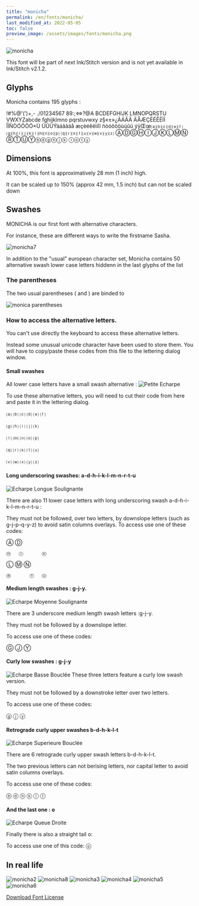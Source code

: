 ```yaml
---
title: "monicha"
permalink: /en/fonts/monicha/
last_modified_at: 2022-05-05
toc: false
preview_image: /assets/images/fonts/monicha.png
---
```

![monicha](/assets/images/fonts/monicha.png)

This font will be part of next Ink/Stitch version and is not yet available in Ink/Stitch v2.1.2.

## Glyphs 
Monicha contains 195 glyphs :
	
!#%@'(’)+,-
./01234567
89:;<=>?@A
BCDEFGHIJK
LMNOPQRSTU
VWXYZabcde
fghijklmno
pqrstuvwxy
z§«±»¿ÀÁÂÃ
ÄÅÆÇÈÉÊËÌÍ
ÎÏÑÒÓÔÕÖ×Ù
ÚÛÜÝàáâãäå
æçèéêëìíîï
ñòóôõöùúûü
ýÿŒœ⒜⒝⒞⒟⒠⒡
⒢⒣⒤⒥⒦⒧⒨⒩⒪⒫
⒬⒭⒮⒯⒰⒱⒲⒳⒴⒵
ⒶⒹⒼⒽⒾⒿⓀⓁⓂⓃ
ⓇⓉⓊⓎⓑⓓⓖⓗⓙⓚ
ⓛⓞⓣⓨ


## Dimensions

At 100%, this font is approximatively  28 mm (1 inch) high. 

It can be scaled up to  150% (approx 42 mm, 1.5 inch) but can not be scaled down

## Swashes

MONICHA is our first font with alternative characters.

For instance, these are different ways to write the firstname Sasha.

![monicha7](/assets/images/fonts/monicha7.jpg)

In addition to the "usual" european  character set, Monicha contains 50 alternative swash lower case letters hiddenn in the last glyphs of the list

### The parentheses

The two usual parentheses ( and ) are binded to 

![monica parentheses](/assets/images/fonts/monicaparentheses.png)

### How to access the alternative letters.

You can't use directly the keyboard to access these alternative letters.

Instead some unusual unicode character have been used to store them. You will have to copy/paste these codes from this file to the lettering dialog window.


#### Small swashes

All lower case letters have a small swash alternative  :
![Petite Echarpe](/assets/images/fonts/monichasmallswash.png)

To use these alternative letters, you will need to cut  their code from here and paste it in the lettering dialog.


⒜	⒝	⒞	⒟	⒠	⒡

⒢	⒣	⒤	⒥	⒦	

⒧	⒨	⒩	⒪	⒫

⒬	⒭	⒮	⒯	⒰

⒱	⒲	⒳	⒴	⒵

#### Long underscoring swashes: a-d-h-i-k-l-m-n-r-t-u
![Echarpe Longue Soulignante](/assets/images/fonts/monichalongswash.png)



There are also 11 lower case letters with long underscoring swash a-d-h-i-k-l-m-n-r-t-u :

They must not be followed, over two letters, by downslope letters (such as g-j-p-q-y-z)
to avoid satin columns overlays. To access use one of these codes:

Ⓐ			Ⓓ

	Ⓗ	Ⓘ		Ⓚ
	
Ⓛ	Ⓜ	Ⓝ

	Ⓡ		Ⓣ	Ⓤ

#### Medium length swashes : g-j-y.
![Echarpe Moyenne Soulignante](/assets/images/fonts/monichamediumswash.png)

There are 3 underscore medium length swash letters :g-j-y.

They must not be followed by a downslope letter.

To access use one of these codes:

Ⓖ	Ⓙ	Ⓨ

#### Curly low swashes : g-j-y 
![Echarpe Basse Bouclée](/assets/images/fonts/monichacurly.png)
These three letters feature a curly low swash version.

They must not be followed by a downstroke letter over two letters.

To access use one of these codes:

ⓖ ⓙ ⓨ

#### Retrograde curly upper swashes b-d-h-k-l-t

![Echarpe Superieure Bouclée](/assets/images/fonts/monichacurlyup.png)

There are 6 retrograde curly upper swash letters b-d-h-k-l-t.

The two previous letters can not  berising letters, nor capital letter to avoid 
satin columns overlays.

To access use one of these codes:


ⓑ	ⓓ	ⓗ	ⓚ	ⓛ	ⓣ

#### And the last one : o
![Echarpe Queue Droite](/assets/images/fonts/monichao.png)

Finally there is also  a straight tail o:

To access use one of this code:
ⓞ

## In real life

![monicha2](/assets/images/fonts/monicha2.jpg)
![monicha8](/assets/images/fonts/monicha8.jpg)
![monicha3](/assets/images/fonts/monicha3.jpg)
![monicha4](/assets/images/fonts/monicha4.jpg)
![monicha5](/assets/images/fonts/monicha5.jpg)
![monicha6](/assets/images/fonts/monicha6.jpg)



[Download Font License](https://github.com/inkstitch/inkstitch/tree/main/fonts/monicha/LICENSE)
